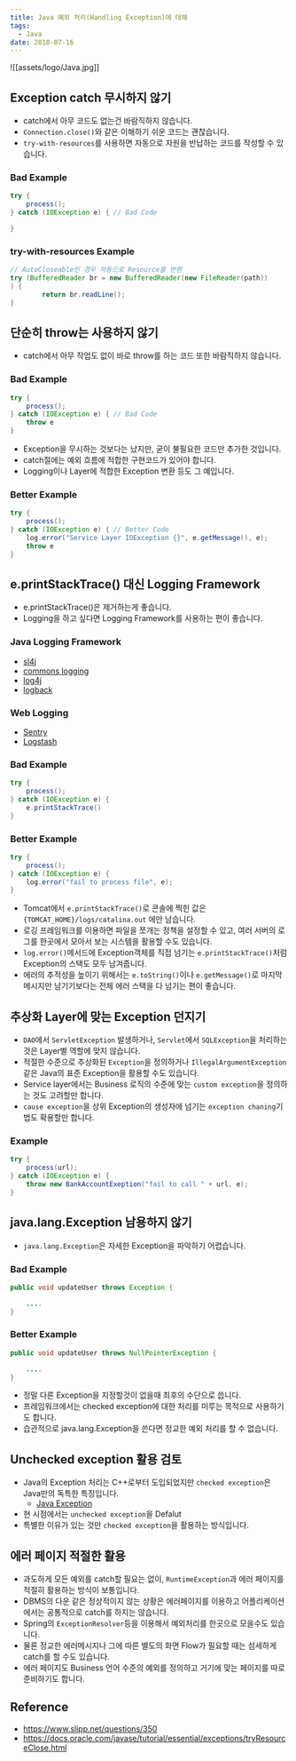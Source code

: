 ```yaml
---
title: Java 예외 처리(Handling Exception)에 대해
tags:
  - Java
date: 2018-07-16
---
```


![[assets/logo/Java.jpg]]

## Exception catch 무시하지 않기
- catch에서 아무 코드도 없는건 바람직하지 않습니다.
- `Connection.close()`와 같은 이해하기 쉬운 코드는 괜찮습니다.
- `try-with-resources`를 사용하면 자동으로 자원을 반납하는 코드를 작성할 수 있습니다.


### Bad Example
```java
try {
    process();
} catch (IOException e) { // Bad Code

}
```

### try-with-resources Example
```java
// AutoCloseable인 경우 자동으로 Resource를 반환
try (BufferedReader br = new BufferedReader(new FileReader(path)) 
) {
        return br.readLine();
}
```

## 단순히 throw는 사용하지 않기
- catch에서 아무 작업도 없이 바로 throw를 하는 코드 또한 바람직하지 않습니다.

### Bad Example

```java
try {
    process();
} catch (IOException e) { // Bad Code
    throw e
}
```

- Exception을 무시하는 것보다는 났지만, 굳이 불필요한 코드만 추가한 것입니다.
- catch절에는 예외 흐름에 적합한 구현코드가 있어야 합니다. 
- Logging이나 Layer에 적합한 Exception 변환 등도 그 예입니다.

### Better Example
```java
try {
    process();
} catch (IOException e) { // Better Code
    log.error("Service Layer IOException {}", e.getMessage(), e);
    throw e
}
```

## e.printStackTrace() 대신 Logging Framework
- e.printStackTrace()은 제거하는게 좋습니다.
- Logging을 하고 싶다면 Logging Framework를 사용하는 편이 좋습니다.

### Java Logging Framework
- [sl4j](https://www.slf4j.org/)
- [commons logging](http://commons.apache.org/proper/commons-logging/)
- [log4j](http://logging.apache.org/log4j/2.x/)
- [logback](http://logback.qos.ch/)

### Web Logging 
- [Sentry](https://sentry.io/welcome/)
- [Logstash](https://www.elastic.co/kr/products/logstash)

### Bad Example
```java
try {
    process();
} catch (IOException e) {
    e.printStackTrace()
}
```

### Better Example
```java
try {
    process();
} catch (IOException e) {
    log.error("fail to process file", e);
}
```

- Tomcat에서 `e.printStackTrace()`로 콘솔에 찍힌 값은 `{TOMCAT_HOME}/logs/catalina.out` 에만 남습니다. 
- 로깅 프레임워크를 이용하면 파일을 쪼개는 정책을 설정할 수 있고, 여러 서버의 로그를 한곳에서 모아서 보는 시스템을 활용할 수도 있습니다.
- `log.error()`메서드에 Exception객체를 직접 넘기는 `e.printStackTrace()`처럼 Exception의 스택도 모두 남겨줍니다. 
- 에러의 추적성을 높이기 위해서는 `e.toString()`이나 `e.getMessage()`로 마지막 메시지만 남기기보다는 전체 에러 스택을 다 넘기는 편이 좋습니다.

## 추상화 Layer에 맞는 Exception 던지기
- `DAO`에서 `ServletException` 발생하거나, `Servlet`에서 `SQLException`을 처리하는것은 Layer별 역할에 맞지 않습니다. 
- 적절한 수준으로 추상화된 `Exception`을 정의하거나 `IllegalArgumentException` 같은 Java의 표준 Exception을 활용할 수도 있습니다. 
- Service layer에서는 Business 로직의 수준에 맞는 `custom exception`을 정의하는 것도 고려할만 합니다. 
- `cause exception`을 상위 Exception의 생성자에 넘기는 `exception chaning`기법도 확용할만 합니다.

### Example

```java
try {
    process(url);
} catch (IOException e) {
    throw new BankAccountExeption("fail to call " + url, e);
}
```

## java.lang.Exception 남용하지 않기
- `java.lang.Exception`은 자세한 Exception을 파악하기 어렵습니다.

### Bad Example

```java
public void updateUser throws Exception {

    ....
}
```

### Better Example

```java
public void updateUser throws NullPointerException {

    ....
}
```

- 정말 다른 Exception을 지정할것이 없을때 최후의 수단으로 씁니다. 
- 프레임워크에서는 checked exception에 대한 처리를 미루는 목적으로 사용하기도 합니다.
- 습관적으로 java.lang.Exception을 쓴다면 정교한 예외 처리를 할 수 없습니다.

## Unchecked exception 활용 검토
- Java의 Exception 처리는 C++로부터 도입되었지만 `checked exception`은 Java만의 독특한 특징입니다.
    - [Java Exception](https://nesoy.github.io/articles/2018-05/Java-Exception)
- 현 시점에서는 `unchecked exception`을 Defalut
- 특별한 이유가 있는 것만 `checked exception`을 활용하는 방식입니다.

## 에러 페이지 적절한 활용
- 과도하게 모든 예외를 catch할 필요는 없이, `RuntimeException`과 에러 페이지를 적절히 활용하는 방식이 보통입니다. 
- DBMS의 다운 같은 정상적이지 않는 상황은 에러페이지를 이용하고 어플리케이션에서는 공통적으로 catch를 하지는 않습니다.
- Spring의 `ExceptionResolver`등을 이용해서 예외처리를 한곳으로 모을수도 있습니다. 
- 물론 정교한 에러메시지나 그에 따른 별도의 화면 Flow가 필요할 때는 섬세하게 catch를 할 수도 있습니다. 
- 에러 페이지도 Business 언어 수준의 예외를 정의하고 거기에 맞는 페이지를 따로 준비하기도 합니다.



## Reference
- <https://www.slipp.net/questions/350>
- <https://docs.oracle.com/javase/tutorial/essential/exceptions/tryResourceClose.html>
